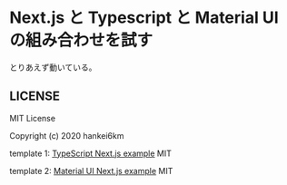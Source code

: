 # Next.js と Typescript と Material UI の組み合わせを試す

とりあえず動いている。

## LICENSE

MIT License

Copyright (c) 2020 hankei6km

template 1: [TypeScript Next.js example](https://github.com/vercel/next.js/tree/canary/examples/with-typescript) MIT

template 2: [Material UI Next.js example](https://github.com/mui-org/material-ui/tree/next/examples/nextjs) MIT

